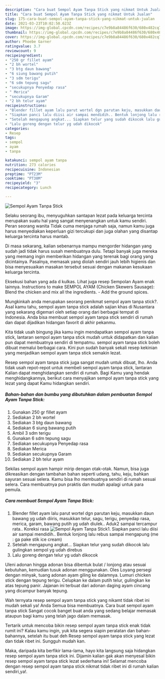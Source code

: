 ```yaml
---
description: "Cara buat Sempol Ayam Tanpa Stick yang nikmat Untuk Jualan"
title: "Cara buat Sempol Ayam Tanpa Stick yang nikmat Untuk Jualan"
slug: 175-cara-buat-sempol-ayam-tanpa-stick-yang-nikmat-untuk-jualan
date: 2021-03-23T10:02:50.623Z
image: https://img-global.cpcdn.com/recipes/c7e9b8a84486f630/680x482cq70/sempol-ayam-tanpa-stick-foto-resep-utama.jpg
thumbnail: https://img-global.cpcdn.com/recipes/c7e9b8a84486f630/680x482cq70/sempol-ayam-tanpa-stick-foto-resep-utama.jpg
cover: https://img-global.cpcdn.com/recipes/c7e9b8a84486f630/680x482cq70/sempol-ayam-tanpa-stick-foto-resep-utama.jpg
author: Phoebe Garner
ratingvalue: 3.7
reviewcount: 9
recipeingredient:
- "250 gr fillet ayam"
- "2 bh wortel"
- "3 btg daun bawang"
- "6 siung bawang putih"
- "3 sdm terigu"
- "6 sdm tepung sagu"
- "secukupnya Penyedap rasa"
- " Merica"
- "secukupnya Garam"
- "2 bh telur ayam"
recipeinstructions:
- "Blender fillet ayam lalu parut wortel dgn parutan keju, masukkan daun bawang yg udah diiris, masukkan telur, sagu, terigu, penyedap rasa, merica, garam, bawang putih yg udah diulek.. Aduk2 sampai tercampur rata.. Koreksi rasa"
- "Siapkan panci lalu diisi air sampai mendidih.. Bentuk lonjong lalu rebus sampai mengapung (me : ga pake stik ice cream)"
- "Setelah mengapung angkat... Siapkan telur yang sudah dikocok lalu gulingkan sempol yg udah direbus"
- "Lalu goreng dengan telur yg udah dikocok"
categories:
- Resep
tags:
- sempol
- ayam
- tanpa

katakunci: sempol ayam tanpa 
nutrition: 273 calories
recipecuisine: Indonesian
preptime: "PT23M"
cooktime: "PT30M"
recipeyield: "3"
recipecategory: Lunch

---
```



![Sempol Ayam Tanpa Stick](https://img-global.cpcdn.com/recipes/c7e9b8a84486f630/680x482cq70/sempol-ayam-tanpa-stick-foto-resep-utama.jpg)

Selaku seorang ibu, menyuguhkan santapan lezat pada keluarga tercinta merupakan suatu hal yang sangat menyenangkan untuk kamu sendiri. Peran seorang  wanita Tidak cuma menjaga rumah saja, namun kamu juga harus menyediakan keperluan gizi tercukupi dan juga olahan yang disantap keluarga tercinta harus mantab.

Di masa  sekarang, kalian sebenarnya mampu mengorder hidangan yang sudah jadi tidak harus susah membuatnya dulu. Tetapi banyak juga mereka yang memang ingin memberikan hidangan yang terenak bagi orang yang dicintainya. Pasalnya, memasak yang diolah sendiri jauh lebih higienis dan bisa menyesuaikan masakan tersebut sesuai dengan makanan kesukaan keluarga tercinta. 

Eksekusi bahan yang ada d kulkas. Lihat juga resep Sempolan Ayam enak lainnya. Instructions to make SEMPOL AYAM (Chicken Skewers Sausage): Blend the chicken and mix all the ingredients. - Add the ground spices.

Mungkinkah anda merupakan seorang penikmat sempol ayam tanpa stick?. Asal kamu tahu, sempol ayam tanpa stick adalah sajian khas di Nusantara yang sekarang digemari oleh setiap orang dari berbagai tempat di Indonesia. Anda bisa membuat sempol ayam tanpa stick sendiri di rumah dan dapat dijadikan hidangan favorit di akhir pekanmu.

Kita tidak usah bingung jika kamu ingin mendapatkan sempol ayam tanpa stick, lantaran sempol ayam tanpa stick mudah untuk didapatkan dan kalian pun dapat membuatnya sendiri di tempatmu. sempol ayam tanpa stick boleh dibuat memalui berbagai cara. Kini pun sudah banyak sekali resep kekinian yang menjadikan sempol ayam tanpa stick semakin lezat.

Resep sempol ayam tanpa stick juga sangat mudah untuk dibuat, lho. Anda tidak usah repot-repot untuk membeli sempol ayam tanpa stick, lantaran Kalian dapat menghidangkan sendiri di rumah. Bagi Kamu yang hendak menghidangkannya, berikut cara menyajikan sempol ayam tanpa stick yang lezat yang dapat Kamu hidangkan sendiri.

<!--inarticleads1-->

##### Bahan-bahan dan bumbu yang dibutuhkan dalam pembuatan Sempol Ayam Tanpa Stick:

1. Gunakan 250 gr fillet ayam
1. Sediakan 2 bh wortel
1. Sediakan 3 btg daun bawang
1. Sediakan 6 siung bawang putih
1. Ambil 3 sdm terigu
1. Gunakan 6 sdm tepung sagu
1. Sediakan secukupnya Penyedap rasa
1. Sediakan  Merica
1. Sediakan secukupnya Garam
1. Sediakan 2 bh telur ayam


Sekilas sempol ayam hampir mirip dengan otak-otak. Namun, bisa juga dikreasikan dengan tambahan bahan seperti udang, tahu, keju, bahkan sayuran sesuai selera. Kamu bisa lho membuatnya sendiri di rumah sesuai selera. Cara membuatnya pun praktis dan mudah apalagi untuk para pemula. 

<!--inarticleads2-->

##### Cara membuat Sempol Ayam Tanpa Stick:

1. Blender fillet ayam lalu parut wortel dgn parutan keju, masukkan daun bawang yg udah diiris, masukkan telur, sagu, terigu, penyedap rasa, merica, garam, bawang putih yg udah diulek.. Aduk2 sampai tercampur rata.. Koreksi rasa
<img src="https://img-global.cpcdn.com/steps/b90f4809b5b5f09a/160x128cq70/sempol-ayam-tanpa-stick-langkah-memasak-1-foto.jpg" alt="Sempol Ayam Tanpa Stick">1. Siapkan panci lalu diisi air sampai mendidih.. Bentuk lonjong lalu rebus sampai mengapung (me : ga pake stik ice cream)
1. Setelah mengapung angkat... Siapkan telur yang sudah dikocok lalu gulingkan sempol yg udah direbus
1. Lalu goreng dengan telur yg udah dikocok


Uleni adonan hingga adonan bisa dibentuk bulat / lonjong atau sesuai kebutuhan, kemudian tusuk adonan menggunakan. Oles Loyang persegi dengan minyak, tuang adonan ayam giling ke dalamnya. Lumuri chicken stick dengan tepung terigu. Celupkan ke dalam putih telur, gulingkan ke atas tepung panir. Jajanan ini terbuat dari adonan daging ayam cincang yang dicampur banyak tepung. 

Wah ternyata resep sempol ayam tanpa stick yang nikamt tidak ribet ini mudah sekali ya! Anda Semua bisa membuatnya. Cara buat sempol ayam tanpa stick Sangat cocok banget buat anda yang sedang belajar memasak ataupun bagi kamu yang telah jago dalam memasak.

Tertarik untuk mencoba bikin resep sempol ayam tanpa stick enak tidak rumit ini? Kalau kamu ingin, yuk kita segera siapin peralatan dan bahan-bahannya, setelah itu buat deh Resep sempol ayam tanpa stick yang lezat dan tidak ribet ini. Sungguh mudah kan. 

Maka, daripada kita berfikir lama-lama, hayo kita langsung saja hidangkan resep sempol ayam tanpa stick ini. Dijamin kalian gak akan menyesal bikin resep sempol ayam tanpa stick lezat sederhana ini! Selamat mencoba dengan resep sempol ayam tanpa stick nikmat tidak ribet ini di rumah kalian sendiri,ya!.

